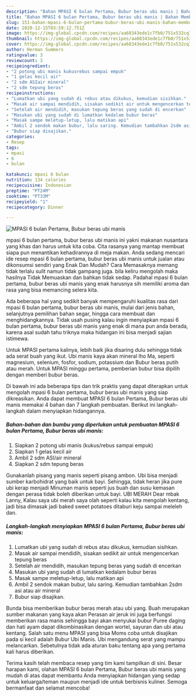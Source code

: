```yaml
---
description: "Bahan MPASI 6 bulan Pertama, Bubur beras ubi manis | Bahan Membuat MPASI 6 bulan Pertama, Bubur beras ubi manis Yang Enak dan Simpel"
title: "Bahan MPASI 6 bulan Pertama, Bubur beras ubi manis | Bahan Membuat MPASI 6 bulan Pertama, Bubur beras ubi manis Yang Enak dan Simpel"
slug: 151-bahan-mpasi-6-bulan-pertama-bubur-beras-ubi-manis-bahan-membuat-mpasi-6-bulan-pertama-bubur-beras-ubi-manis-yang-enak-dan-simpel
date: 2020-12-15T03:59:12.751Z
image: https://img-global.cpcdn.com/recipes/aa68343ede1c7fb0/751x532cq70/mpasi-6-bulan-pertama-bubur-beras-ubi-manis-foto-resep-utama.jpg
thumbnail: https://img-global.cpcdn.com/recipes/aa68343ede1c7fb0/751x532cq70/mpasi-6-bulan-pertama-bubur-beras-ubi-manis-foto-resep-utama.jpg
cover: https://img-global.cpcdn.com/recipes/aa68343ede1c7fb0/751x532cq70/mpasi-6-bulan-pertama-bubur-beras-ubi-manis-foto-resep-utama.jpg
author: Herman Summers
ratingvalue: 3
reviewcount: 3
recipeingredient:
- "2 potong ubi manis kukusrebus sampai empuk"
- "1 gelas kecil air"
- "2 sdm ASIair mineral"
- "2 sdm tepung beras"
recipeinstructions:
- "Lumatkan ubi yang sudah di rebus atau dikukus, kemudian sisihkan."
- "Masak air sampai mendidih, sisakan sedikit air untuk mengencerkan tepung beras"
- "Setelah air mendidih, masukan tepung beras yang sudah di encerkan"
- "Masukan ubi yang sudah di lumatkan kedalam bubur beras"
- "Masak sampe meletup-letup, lalu matikan api"
- "Ambil 2 sendok makan bubur, lalu saring. Kemudian tambahkan 2sdm asi atau air mineral"
- "Bubur siap disajikan."
categories:
- Resep
tags:
- mpasi
- 6
- bulan

katakunci: mpasi 6 bulan 
nutrition: 134 calories
recipecuisine: Indonesian
preptime: "PT24M"
cooktime: "PT33M"
recipeyield: "1"
recipecategory: Dinner

---
```



![MPASI 6 bulan Pertama, Bubur beras ubi manis](https://img-global.cpcdn.com/recipes/aa68343ede1c7fb0/751x532cq70/mpasi-6-bulan-pertama-bubur-beras-ubi-manis-foto-resep-utama.jpg)


mpasi 6 bulan pertama, bubur beras ubi manis ini yakni makanan nusantara yang khas dan harus untuk kita coba. Cita rasanya yang mantap membuat siapa pun menantikan kehadirannya di meja makan.
Anda sedang mencari ide resep mpasi 6 bulan pertama, bubur beras ubi manis untuk jualan atau dikonsumsi sendiri yang Enak Dan Mudah? Cara Memasaknya memang tidak terlalu sulit namun tidak gampang juga. bila keliru mengolah maka hasilnya Tidak Memuaskan dan bahkan tidak sedap. Padahal mpasi 6 bulan pertama, bubur beras ubi manis yang enak harusnya sih memiliki aroma dan rasa yang bisa memancing selera kita.

Ada beberapa hal yang sedikit banyak mempengaruhi kualitas rasa dari mpasi 6 bulan pertama, bubur beras ubi manis, mulai dari jenis bahan, selanjutnya pemilihan bahan segar, hingga cara membuat dan menghidangkannya. Tidak usah pusing kalau ingin menyiapkan mpasi 6 bulan pertama, bubur beras ubi manis yang enak di mana pun anda berada, karena asal sudah tahu triknya maka hidangan ini bisa menjadi sajian istimewa.

Untuk MPASI pertama kalinya, lebih baik jika disaring dulu sehingga tidak ada serat buah yang ikut. Ubi manis kaya akan mineral lho Ma, seperti magnesium, selenium, fosfor, sodium, potassium dan Bubur beras putih atau merah. Untuk MPASI minggu pertama, pemberian bubur bisa dipilih dengan memberi bubur beras.


Di bawah ini ada beberapa tips dan trik praktis yang dapat diterapkan untuk mengolah mpasi 6 bulan pertama, bubur beras ubi manis yang siap dikreasikan. Anda dapat membuat MPASI 6 bulan Pertama, Bubur beras ubi manis memakai 4 bahan dan 7 langkah pembuatan. Berikut ini langkah-langkah dalam menyiapkan hidangannya.

<!--inarticleads1-->

##### Bahan-bahan dan bumbu yang diperlukan untuk pembuatan MPASI 6 bulan Pertama, Bubur beras ubi manis:

1. Siapkan 2 potong ubi manis (kukus/rebus sampai empuk)
1. Siapkan 1 gelas kecil air
1. Ambil 2 sdm ASI/air mineral
1. Siapkan 2 sdm tepung beras


Gunakanlah pisang yang manis seperti pisang ambon. Ubi bisa menjadi sumber karbohidrat yang baik untuk bayi. Sehingga, tidak heran jika pure ubi kerap menjadi Minuman manis seperti jus buah dan susu kemasan dengan perasa tidak boleh diberikan untuk bayi. UBI MERAH Dear mbak Lanny, Kalau saya ubi merah saya olah seperti kalau kita mengolah kentang, jadi bisa dimasak jadi baked sweet potatoes ditaburi keju sampai meleleh dan. 

<!--inarticleads2-->

##### Langkah-langkah menyiapkan MPASI 6 bulan Pertama, Bubur beras ubi manis:

1. Lumatkan ubi yang sudah di rebus atau dikukus, kemudian sisihkan.
1. Masak air sampai mendidih, sisakan sedikit air untuk mengencerkan tepung beras
1. Setelah air mendidih, masukan tepung beras yang sudah di encerkan
1. Masukan ubi yang sudah di lumatkan kedalam bubur beras
1. Masak sampe meletup-letup, lalu matikan api
1. Ambil 2 sendok makan bubur, lalu saring. Kemudian tambahkan 2sdm asi atau air mineral
1. Bubur siap disajikan.


Bunda bisa memberikan bubur beras merah atau ubi yang. Buah merupakan sumber makanan yang kaya akan Perasan air jeruk ini juga berfungsi memberikan rasa manis sehingga bayi akan menyukai bubur Puree daging dan hati ayam dapat dikombinasikan dengan wortel, sayuran dan ubi atau kentang. Salah satu menu MPASI yang bisa Moms coba untuk disajikan pada si kecil adalah Bubur Ubi Manis. Ubi mengandung serat yang mampu melancarkan. Sebetulnya tidak ada aturan baku tentang apa yang pertama kali harus diberikan. 

Terima kasih telah membaca resep yang tim kami tampilkan di sini. Besar harapan kami, olahan MPASI 6 bulan Pertama, Bubur beras ubi manis yang mudah di atas dapat membantu Anda menyiapkan hidangan yang sedap untuk keluarga/teman maupun menjadi ide untuk berbisnis kuliner. Semoga bermanfaat dan selamat mencoba!
